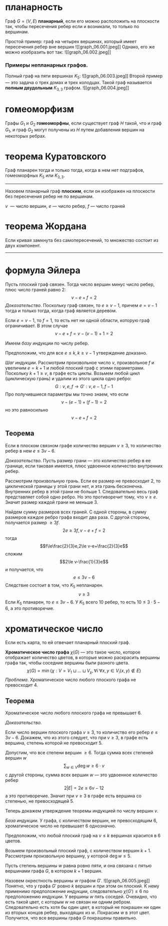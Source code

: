 # планарность

Граф $G=(V,E)$ **планарный**, если его можно расположить на плоскости так, чтобы пересечения ребер если и возникали, то только по вершинам.

Простой пример: граф на четырех вершинах, который имеет пересечения ребер вне вершин
![[graph_06.001.jpeg]]
Однако, его же можно изобразить вот так:
![[graph_06.002.jpeg]]
### Примеры непланарных графов.

Полный граф на пяти вершинах $K_5$:
![[graph_06.003.jpeg]]
Второй пример — это задача о трех домах и трех колодцах. 
Такой граф называется **полным двудольным** $K_{3,3}$ графом.
![[graph_06.004.jpeg]]

# гомеоморфизм

Графы $G_1$ и $G_2$ **гомеоморфны**, если существует граф $H$ такой, что и граф $G_1$, и граф $G_2$ могут получены из $H$ путем добавления вершин на некоторых ребрах.

# теорема Куратовского

Граф планарен тогда и только тогда, когда в нем нет подграфов, гомеоморфных $K_5$ или $K_{3,3}$.

---


Назовем планарный граф **плоским**, если он изображен на плоскости без пересечения ребер не по вершинам.

$v$  — число вершин, $e$ — число ребер, $f$ — число граней

# теорема Жордана

Если кривая замкнута без самопересечений, то множество состоит из двух компонент.

---

# формула Эйлера

Пусть плоский граф связен. Тогда число вершин минус число ребер, плюс число граней равно 2:
$$v-e+f=2$$
*Доказательство*.
Поскольку граф связен, то $e\ge v-1$, причем $e=v-1$ тогда и только тогда, когда граф является деревом. 

Если $e = v-1$, то $f=1$, то есть нет ни одной области, которую граф ограничивает. В этом случае 
$$v-e+f=v-(v-1)+1=2$$

Имеем *базу индукции* по числу ребер.

Предположим, что для все $e \le k, k\ge v-1$ утверждение доказано.

*Шаг индукции*. Рассмотрим произвольное число $v$, произвольное $f$ и увеличим $e=k+1$ и любой плоский граф с этими параметрами. Поскольку $k+1 \ge v$, в графе есть циклы. Возьмем любой цикл (циклическую грань) и удалим из этого цикла одно ребро:
$$G:v,e,f\to G':v,e-1,f-1$$
Про получившиеся параметры мы точно знаем, что если 
$$v - (e-1) + (f-1)=2$$но это равносильно
$$v-e+f=2$$

## Теорема

Если в плоском связном графе количество вершин $v\ge 3$, то количество ребер в нем $e \le 3v-6$.

*Доказательство.*
Пусть размер грани — это количество ребер в ее границе, если таковая имеется, плюс удвоенное количество внутренних ребер.

Рассмотрим произвольную грань. Если ее размер не превосходит 2, то циклической границы у этой грани нет, и эта грань бесконечна. Внутренних ребер в этой грани не больше 1. Следовательно весь граф представляет собой одно ребро. Но это противоречит тому, что $v\ge e$. Значит размер каждой грани не меньше 3.

Найдем сумму размеров всех граней. С одной стороны, в сумму размеров каждое ребро графа входит два раза. С другой стороны, получается размер $\ge 3f$.
$$2e \ge 3f,v-e+f=2$$
тогда
$$f\le\frac{2}{3}e,2\le v-e+\frac{2}{3}e$$
сложим
$$2\le v-\frac{1}{3}e$$
и получается, что
$$e\le 3v-6$$
Следствие состоит в том, что $K_5$ непланарен.
$$v\ge 3$$
Если $K_5$ планарен, то $e\le 3v-6$. У $K_5$ всего 10 ребер, то есть $10 \le 3\cdot 5 -6$, а это противоречие.

# хроматическое число

Если есть карта, то ей отвечает планарный плоский граф.

**Хроматическое число графа** $\chi(G)$ — это такое число, которое отображает количество цветов, в которые можно раскрасить вершины графа так, чтобы соседние вершины были разного цвета.
$$\chi(G)=\min\{\chi:V=V_1\sqcup \ldots\sqcup V_{\chi},\forall i \ \forall x,y\in V_i (x,y)\notin E\}$$
*Проблема*. Хроматическое число любого плоского графа не превосходит 4.

## Теорема
Хроматическое число любого плоского графа не превышает 6.

*Доказательство.*

Если число вершин плоского графа $v\ge 3$, то количиство его ребер $e\le 3v-6$. Докажем, что из этого следует, что при $v\ge 3$, в графе есть вершина, степень которой не превосходит 5.

Допустим, что все степени вершин $\ge 6$. Тогда сумма всех степеней вершин $w$
$$\sum_{w\in V}\deg w \ge 6\cdot v$$
с другой стороны, сумма всех вершин $w$ — это удвоенное количество ребер
$$2|E|=2e\le 6v-12$$
а это противоречие. Значит при $v\ge 3$ в графе есть вершина со степенью, не превосходящей 5.

Теперь докажем утверждение теоремы индукцией по числу вершин $v$. 

*База индукции.* У графа, с количеством вершин, не превосходящим 6, хроматическое число не превышает 6 однозначно. 

Предположим, что любой плоский граф на $v\le k$ вершинах красится в 6 цветов.

Возьмем произвольный плоский граф, с количеством вершин $k+1$. Рассмотрим произвольную вершину, у которой $\deg w \le 5$.

Пусть степень вершины $w$ равна ровно пяти, и она связана с пятью вершинами графа $G$, в котором $k+1$ вершин.

Назовем окрестность вершины $w$ графом $G'$.
![[graph_06.005.jpeg]]
Понятно, что у графа $G'$ ровно $k$ вершин и при этом он плоский. К нему применимо предположение индукции, следовательно $\chi(G')\le 6$ по предположению индукции. У вершины $w$ пять соседей. Очевидно, что есть такой цвет, с которым  $w$ не связан ни одним ребром. Следовательно есть хотя бы один цвет, в который не покрашен ни один из вторых концов ребер, выходящих из $w$. Покрасим $w$ в этот цвет. Получится, что все вершины графа $G$ покрашены правильно.